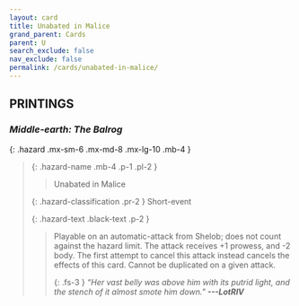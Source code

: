 ```yaml
---
layout: card
title: Unabated in Malice
grand_parent: Cards
parent: U
search_exclude: false
nav_exclude: false
permalink: /cards/unabated-in-malice/
---
```


## PRINTINGS


### _Middle-earth: The Balrog_

{: .hazard .mx-sm-6 .mx-md-8 .mx-lg-10 .mb-4 }
> {: .hazard-name .mb-4 .p-1 .pl-2 }
> > <div class="hazard-mp"></div>
> > <div class="card-name">Unabated in Malice</div>
>
> {: .hazard-classification .pr-2 }
> Short-event
>
> {: .hazard-text .black-text .p-2 }
> > Playable on an automatic-attack from Shelob; does not count against the hazard limit. The attack receives +1 prowess, and -2 body. The first attempt to cancel this attack instead cancels the effects of this card. Cannot be duplicated on a given attack. 
> > 
> > {: .fs-3 } 
> > _“Her vast belly was above him with its putrid light, and the stench of it almost smote him down."_ ***---&#65279;LotRIV*** 
>
